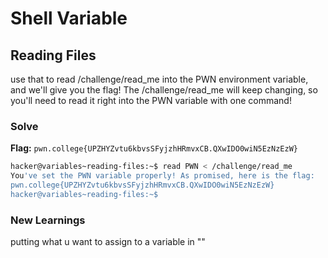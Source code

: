 # Shell Variable

## Reading Files
use that to read /challenge/read_me into the PWN environment variable, and we'll give you the flag! The /challenge/read_me will keep changing, so you'll need to read it right into the PWN variable with one command!

### Solve
**Flag:** `pwn.college{UPZHYZvtu6kbvsSFyjzhHRmvxCB.QXwIDO0wiN5EzNzEzW}`


```bash
hacker@variables~reading-files:~$ read PWN < /challenge/read_me
You've set the PWN variable properly! As promised, here is the flag:
pwn.college{UPZHYZvtu6kbvsSFyjzhHRmvxCB.QXwIDO0wiN5EzNzEzW}
hacker@variables~reading-files:~$ 
```
### New Learnings
putting what u want to assign to a variable in ""
